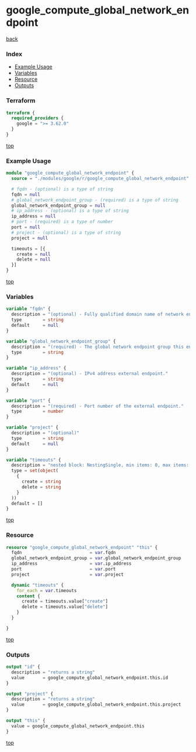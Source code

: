 # google_compute_global_network_endpoint

[back](../google.md)

### Index

- [Example Usage](#example-usage)
- [Variables](#variables)
- [Resource](#resource)
- [Outputs](#outputs)

### Terraform

```terraform
terraform {
  required_providers {
    google = ">= 3.62.0"
  }
}
```

[top](#index)

### Example Usage

```terraform
module "google_compute_global_network_endpoint" {
  source = "./modules/google/r/google_compute_global_network_endpoint"

  # fqdn - (optional) is a type of string
  fqdn = null
  # global_network_endpoint_group - (required) is a type of string
  global_network_endpoint_group = null
  # ip_address - (optional) is a type of string
  ip_address = null
  # port - (required) is a type of number
  port = null
  # project - (optional) is a type of string
  project = null

  timeouts = [{
    create = null
    delete = null
  }]
}
```

[top](#index)

### Variables

```terraform
variable "fqdn" {
  description = "(optional) - Fully qualified domain name of network endpoint.\nThis can only be specified when network_endpoint_type of the NEG is INTERNET_FQDN_PORT."
  type        = string
  default     = null
}

variable "global_network_endpoint_group" {
  description = "(required) - The global network endpoint group this endpoint is part of."
  type        = string
}

variable "ip_address" {
  description = "(optional) - IPv4 address external endpoint."
  type        = string
  default     = null
}

variable "port" {
  description = "(required) - Port number of the external endpoint."
  type        = number
}

variable "project" {
  description = "(optional)"
  type        = string
  default     = null
}

variable "timeouts" {
  description = "nested block: NestingSingle, min items: 0, max items: 0"
  type = set(object(
    {
      create = string
      delete = string
    }
  ))
  default = []
}
```

[top](#index)

### Resource

```terraform
resource "google_compute_global_network_endpoint" "this" {
  fqdn                          = var.fqdn
  global_network_endpoint_group = var.global_network_endpoint_group
  ip_address                    = var.ip_address
  port                          = var.port
  project                       = var.project

  dynamic "timeouts" {
    for_each = var.timeouts
    content {
      create = timeouts.value["create"]
      delete = timeouts.value["delete"]
    }
  }

}
```

[top](#index)

### Outputs

```terraform
output "id" {
  description = "returns a string"
  value       = google_compute_global_network_endpoint.this.id
}

output "project" {
  description = "returns a string"
  value       = google_compute_global_network_endpoint.this.project
}

output "this" {
  value = google_compute_global_network_endpoint.this
}
```

[top](#index)
